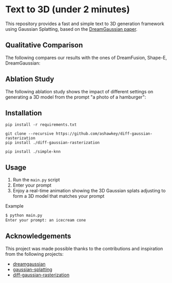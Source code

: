 # Text to 3D (under 2 minutes)
This repository provides a fast and simple text to 3D generation framework using Gaussian Splatting, based on the [DreamGaussian paper](https://arxiv.org/pdf/2309.16653).

## Qualitative Comparison
The following compares our results with the ones of DreamFusion, Shape-E, DreamGaussian:

## Ablation Study
The following ablation study shows the impact of different settings on generating a 3D model from the prompt "a photo of a hamburger":

## Installation
```
pip install -r requirements.txt

git clone --recursive https://github.com/ashawkey/diff-gaussian-rasterization
pip install ./diff-gaussian-rasterization

pip install ./simple-knn
```

## Usage
1. Run the `main.py` script
2. Enter your prompt
3. Enjoy a real-time animation showing the 3D Gaussian splats adjusting to form a 3D model that matches your prompt

Example
```sh
$ python main.py
Enter your prompt: an icecream cone
```

## Acknowledgements
This project was made possible thanks to the contributions and inspiration from the following projects:
- [dreamgaussian](https://github.com/dreamgaussian/dreamgaussian)
- [gaussian-splatting](https://github.com/graphdeco-inria/gaussian-splatting)
- [diff-gaussian-rasterization](https://github.com/graphdeco-inria/diff-gaussian-rasterization)